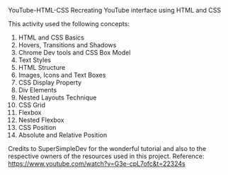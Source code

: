 YouTube-HTML-CSS
Recreating YouTube interface using HTML and CSS

This activity used the following concepts:

1. HTML and CSS Basics
2. Hovers, Transitions and Shadows
3. Chrome Dev tools and CSS Box Model
4. Text Styles
5. HTML Structure
6. Images, Icons and Text Boxes
7. CSS Display Property
8. Div Elements
9. Nested Layouts Technique
10. CSS Grid
11. Flexbox
12. Nested Flexbox
13. CSS Position
14. Absolute and Relative Position

Credits to SuperSimpleDev for the wonderful tutorial and also to the respective owners of the resources used in this project. Reference: https://www.youtube.com/watch?v=G3e-cpL7ofc&t=22324s
